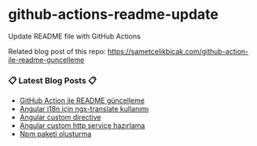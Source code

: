 # github-actions-readme-update
Update README file with GitHub Actions

Related blog post of this repo: https://sametcelikbicak.com/github-action-ile-readme-guncelleme 


### 📋 Latest Blog Posts 📋

<!-- BLOG-POST-LIST:START -->
- [GitHub Action ile README güncelleme](https://sametcelikbicak.com/github-action-ile-readme-guncelleme)
- [Angular i18n için ngx-translate kullanımı](https://sametcelikbicak.com/angular-i18n-icin-ngx-translate-kullanimi)
- [Angular custom directive](https://sametcelikbicak.com/angular-custom-directive)
- [Angular custom http service hazırlama](https://sametcelikbicak.com/angular-custom-http-service-hazirlama)
- [Npm paketi oluşturma](https://sametcelikbicak.com/npm-paketi-olusturma)
<!-- BLOG-POST-LIST:END -->
